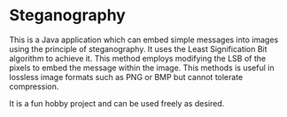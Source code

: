 # Steganography
This is a Java application which can embed simple messages into images using the principle of steganography.
It uses the Least Signification Bit algorithm to achieve it. This method employs modifying the LSB of the pixels to embed the message within the image. This methods is useful in lossless image formats such as PNG or BMP but cannot tolerate compression.

It is a fun hobby project and can be used freely as desired.
